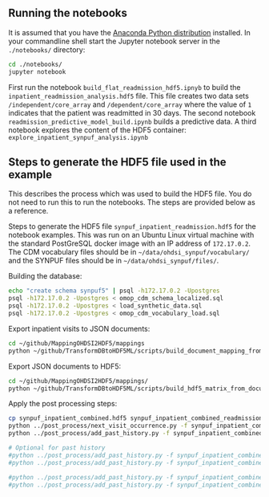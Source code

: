 ## Running the notebooks

It is assumed that you have the 
[Anaconda Python distribution](https://www.anaconda.com/download/) installed.
In your commandline shell start the Jupyter notebook server in the `./notebooks/` directory:

```bash
cd ./notebooks/
jupyter notebook
```

First run the notebook  `build_flat_readmission_hdf5.ipnyb` to build the
`inpatient_readmission_analysis.hdf5` file. This file creates two data sets 
`/independent/core_array` and `/dependent/core_array` where the value of `1` 
indicates that the patient was readmitted in 30 days. The second notebook 
`readmission_predictive_model_build.ipynb` builds a predictive data. A third notebook 
explores the content of the HDF5 container: `explore_inpatient_synpuf_analysis.ipynb`

## Steps to generate the HDF5 file used in the example 

This describes the process which was used to build the HDF5 file. You do not need to run this
to run the notebooks. The steps are provided below as a reference.

Steps to generate the HDF5 file `synpuf_inpatient_readmission.hdf5` for the notebook 
examples.  This was run on an Ubuntu Linux virtual machine with the standard PostGreSQL docker image 
with an IP address of `172.17.0.2`. 
The CDM vocabulary files should be in `~/data/ohdsi_synpuf/vocabulary/` and the SYNPUF files
should be in `~/data/ohdsi_synpuf/files/`.

Building the database:
```bash
echo "create schema synpuf5" | psql -h172.17.0.2 -Upostgres
psql -h172.17.0.2 -Upostgres < omop_cdm_schema_localized.sql 
psql -h172.17.0.2 -Upostgres < load_synthetic_data.sql 
psql -h172.17.0.2 -Upostgres < omop_cdm_vocabulary_load.sql 
```

Export inpatient visits to JSON documents:
```bash
cd ~/github/MappingOHDSI2HDF5/mappings
python ~/github/TransformDBtoHDF5ML/scripts/build_document_mapping_from_db.py -r runtime_config.inpatient.json -c ohdsi_db_2_json.json
```

Export JSON documents to HDF5:
```bash
cd ~/github/MappingOHDSI2HDF5/mappings/
python ~/github/TransformDBtoHDF5ML/scripts/build_hdf5_matrix_from_document.py -a synpuf_inpatient -c ohdsi_json_2_hdf5.json -b ~/data/ohdsi2hdf5/ohdsi_mapped_batches.json 
```

Apply the post processing steps:
```bash
cp synpuf_inpatient_combined.hdf5 synpuf_inpatient_combined_readmission.hdf5
python ../post_process/next_visit_occurrence.py -f synpuf_inpatient_combined_readmission.hdf5
python ../post_process/add_past_history.py -f synpuf_inpatient_combined_readmission.hdf5 -p /computed/next/30_days/visit_occurrence/

# Optional for past history
#python ../post_process/add_past_history.py -f synpuf_inpatient_combined_readmission.hdf5 -p /ohdsi/condition_occurrence/
#python ../post_process/add_past_history.py -f synpuf_inpatient_combined_readmission.hdf5 -p /ohdsi/procedure_occurrence/

#python ../post_process/add_past_history.py -f synpuf_inpatient_combined_readmission.hdf5 -p /computed/next/30_days/visit_occurrence/
#python ../post_process/add_past_history.py -f synpuf_inpatient_combined_readmission.hdf5-p /ohdsi/visit_occurrence/
```

